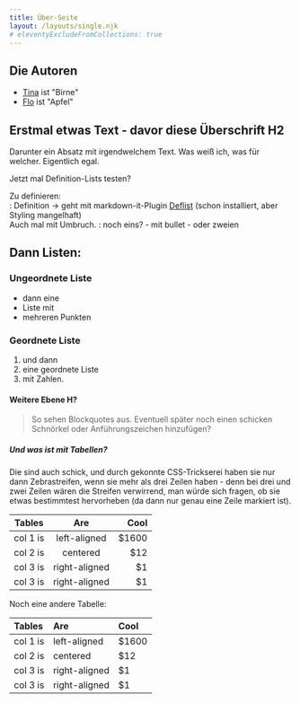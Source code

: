 ```yaml
---
title: Über-Seite
layout: /layouts/single.njk
# eleventyExcludeFromCollections: true
---
```


## Die Autoren

- [Tina](/authors/tina/) ist "Birne"
- [Flo](/authors/holehan/) ist "Apfel"
## Erstmal etwas Text - davor diese Überschrift H2

Darunter ein Absatz mit irgendwelchem Text. Was weiß ich, was für welcher. Eigentlich egal.

Jetzt mal Definition-Lists testen?

Zu definieren:  
: Definition -> geht mit markdown-it-Plugin [Deflist](https://github.com/markdown-it/markdown-it-deflist) (schon installiert, aber Styling mangelhaft)\
Auch mal mit Umbruch.
: noch eins?
    - mit bullet
    - oder zweien


## Dann Listen:

### Ungeordnete Liste

- dann eine
- Liste mit
- mehreren Punkten

### Geordnete Liste
1. und dann 
1. eine geordnete Liste 
1. mit Zahlen.

#### Weitere Ebene H?

> So sehen Blockquotes aus. Eventuell später noch einen schicken Schnörkel oder Anführungszeichen hinzufügen?

##### Und was ist mit Tabellen?

Die sind auch schick, und durch gekonnte CSS-Trickserei haben sie nur dann Zebrastreifen, wenn sie mehr als drei Zeilen haben - denn bei drei und zwei Zeilen wären die Streifen verwirrend, man würde sich fragen, ob sie etwas bestimmtest hervorheben (da dann nur genau eine Zeile markiert ist).

| Tables   |      Are      |  Cool |
|----------|:-------------:|------:|
| col 1 is |  left-aligned | $1600 |
| col 2 is |    centered   |   $12 |
| col 3 is | right-aligned |    $1 |
| col 3 is | right-aligned |    $1 |

Noch eine andere Tabelle:

| Tables   | Are           |  Cool |
|:---------|:--------------|:-------|
| col 1 is |  left-aligned | $1600 |
| col 2 is |    centered   |   $12 |
| col 3 is | right-aligned |    $1 |
| col 3 is | right-aligned |    $1 |


